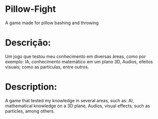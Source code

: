 # Pillow-Fight
A game made for pillow bashing and throwing

# Descrição:
Um jogo que testou meu conhecimento em diversas áreas, como por exemplo: IA, conhecimento matemático em um plano 3D, Audios, efeitos visuais; como as partículas, entre outros. 

# Description:
A game that tested my knowledge in several areas, such as: AI, mathematical knowledge on a 3D plane, Audios, visual effects; such as particles, among others. 
